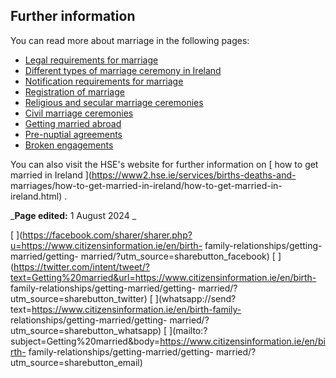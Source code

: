 ##  Further information

You can read more about marriage in the following pages:

  * [ Legal requirements for marriage ](/en/birth-family-relationships/getting-married/legal-requirements-for-marriage/)
  * [ Different types of marriage ceremony in Ireland ](/en/birth-family-relationships/getting-married/different-legal-ways-of-getting-married/)
  * [ Notification requirements for marriage ](/en/birth-family-relationships/getting-married/notification-requirements-for-marriage/)
  * [ Registration of marriage ](/en/birth-family-relationships/getting-married/registration-of-marriage/)
  * [ Religious and secular marriage ceremonies ](/en/birth-family-relationships/getting-married/religious-and-secular-marriage-ceremonies/)
  * [ Civil marriage ceremonies ](/en/birth-family-relationships/getting-married/civil-marriage-ceremony/)
  * [ Getting married abroad ](/en/birth-family-relationships/getting-married/getting-married-abroad/)
  * [ Pre-nuptial agreements ](/en/birth-family-relationships/getting-married/pre-nuptial-agreements/)
  * [ Broken engagements ](/en/birth-family-relationships/getting-married/broken-engagments/)

You can also visit the HSE's website for further information on [ how to get
married in Ireland ](https://www2.hse.ie/services/births-deaths-and-
marriages/how-to-get-married-in-ireland/how-to-get-married-in-ireland.html) .

_**Page edited:** 1 August 2024 _

[
](https://facebook.com/sharer/sharer.php?u=https://www.citizensinformation.ie/en/birth-
family-relationships/getting-married/getting-
married/?utm_source=sharebutton_facebook) [
](https://twitter.com/intent/tweet/?text=Getting%20married&url=https://www.citizensinformation.ie/en/birth-
family-relationships/getting-married/getting-
married/?utm_source=sharebutton_twitter) [
](whatsapp://send?text=https://www.citizensinformation.ie/en/birth-family-
relationships/getting-married/getting-
married/?utm_source=sharebutton_whatsapp) [
](mailto:?subject=Getting%20married&body=https://www.citizensinformation.ie/en/birth-
family-relationships/getting-married/getting-
married/?utm_source=sharebutton_email) [ ](javascript:void\(0\))
